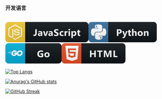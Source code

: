 <!--
**xinlingqudongX/xinlingqudongX** is a ✨ _special_ ✨ repository because its `README.md` (this file) appears on your GitHub profile.

Here are some ideas to get you started:

- 🔭 I’m currently working on ...
- 🌱 I’m currently learning ...
- 👯 I’m looking to collaborate on ...
- 🤔 I’m looking for help with ...
- 💬 Ask me about ...
- 📫 How to reach me: ...
- 😄 Pronouns: ...
- ⚡ Fun fact: ...
-->

### 开发语言
<br/>
<img src="https://raw.githubusercontent.com/MikeCodesDotNET/ColoredBadges/master/svg/dev/languages/js.svg" alt="javascript" style="max-width: 100%;"><img src="https://raw.githubusercontent.com/MikeCodesDotNET/ColoredBadges/master/svg/dev/languages/python.svg" alt="python" style="max-width: 100%;"><img src="https://raw.githubusercontent.com/MikeCodesDotNET/ColoredBadges/master/svg/dev/languages/go.svg" alt="go" style="max-width: 100%;"><img src="https://raw.githubusercontent.com/MikeCodesDotNET/ColoredBadges/master/svg/dev/languages/html.svg" alt="html" style="max-width: 100%;">
<br/>

[![Top Langs](https://github-readme-stats.vercel.app/api/top-langs/?username=xinlingqudongX)](https://github.com/anuraghazra/github-readme-stats)

[![Anurag's GitHub stats](https://github-readme-stats.vercel.app/api?username=xinlingqudongX&show_icons=true&theme=radical)](https://github.com/anuraghazra/github-readme-stats)

[![GitHub Streak](https://github-readme-streak-stats.herokuapp.com/?user=xinlingqudongX)](https://git.io/streak-stats)

